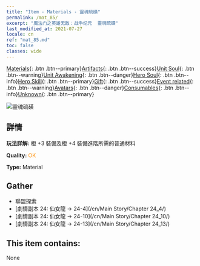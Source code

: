 ```yaml
---
title: "Item - Materials - 靈魂硫磺"
permalink: /mat_85/
excerpt: "魔法门之英雄无敌：战争纪元  靈魂硫磺"
last_modified_at: 2021-07-27
locale: cn
ref: "mat_85.md"
toc: false
classes: wide
---
```

 [Materials](/ItemsCN/){: .btn .btn--primary}[Artifacts](/ItemsCN/Artifacts/){: .btn .btn--success}[Unit Soul](/ItemsCN/UnitSoul/){: .btn .btn--warning}[Unit Awakening](/ItemsCN/UnitAwakening/){: .btn .btn--danger}[Hero Soul](/ItemsCN/HeroSoul/){: .btn .btn--info}[Hero Skill](/ItemsCN/HeroSkill/){: .btn .btn--primary}[Gift](/ItemsCN/Gift/){: .btn .btn--success}[Event related](/ItemsCN/Events/){: .btn .btn--warning}[Avatars](/ItemsCN/Avatars/){: .btn .btn--danger}[Consumables](/ItemsCN/Consumables/){: .btn .btn--info}[Unknown](/ItemsCN/Unknown/){: .btn .btn--primary}

 ![靈魂硫磺](/images/t/i_cailiao_liuhuang3.png)

## 詳情
 **玩法詳解:** 橙 +3 裝備及橙 +4 裝備進階所需的普通材料

 **Quality:** <span style="color: #FF8C00">OK</span>

 **Type:** Material

## Gather

*    聯盟探索 
*    [劇情副本 24: 仙女龍 -> 24-4](/cn/Main Story/Chapter 24_4/) 
*    [劇情副本 24: 仙女龍 -> 24-10](/cn/Main Story/Chapter 24_10/) 
*    [劇情副本 24: 仙女龍 -> 24-13](/cn/Main Story/Chapter 24_13/) 

## This item contains:

  None

